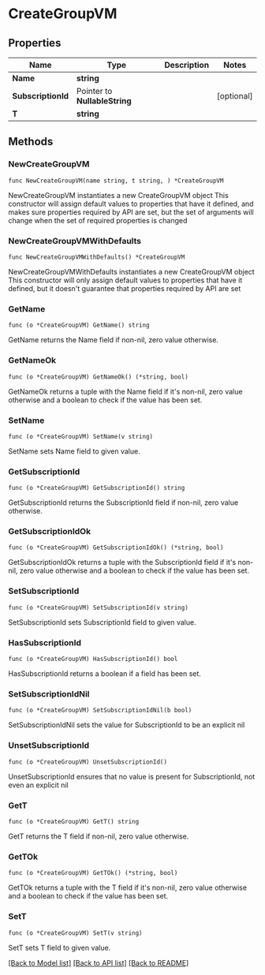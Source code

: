 # CreateGroupVM

## Properties

Name | Type | Description | Notes
------------ | ------------- | ------------- | -------------
**Name** | **string** |  | 
**SubscriptionId** | Pointer to **NullableString** |  | [optional] 
**T** | **string** |  | 

## Methods

### NewCreateGroupVM

`func NewCreateGroupVM(name string, t string, ) *CreateGroupVM`

NewCreateGroupVM instantiates a new CreateGroupVM object
This constructor will assign default values to properties that have it defined,
and makes sure properties required by API are set, but the set of arguments
will change when the set of required properties is changed

### NewCreateGroupVMWithDefaults

`func NewCreateGroupVMWithDefaults() *CreateGroupVM`

NewCreateGroupVMWithDefaults instantiates a new CreateGroupVM object
This constructor will only assign default values to properties that have it defined,
but it doesn't guarantee that properties required by API are set

### GetName

`func (o *CreateGroupVM) GetName() string`

GetName returns the Name field if non-nil, zero value otherwise.

### GetNameOk

`func (o *CreateGroupVM) GetNameOk() (*string, bool)`

GetNameOk returns a tuple with the Name field if it's non-nil, zero value otherwise
and a boolean to check if the value has been set.

### SetName

`func (o *CreateGroupVM) SetName(v string)`

SetName sets Name field to given value.


### GetSubscriptionId

`func (o *CreateGroupVM) GetSubscriptionId() string`

GetSubscriptionId returns the SubscriptionId field if non-nil, zero value otherwise.

### GetSubscriptionIdOk

`func (o *CreateGroupVM) GetSubscriptionIdOk() (*string, bool)`

GetSubscriptionIdOk returns a tuple with the SubscriptionId field if it's non-nil, zero value otherwise
and a boolean to check if the value has been set.

### SetSubscriptionId

`func (o *CreateGroupVM) SetSubscriptionId(v string)`

SetSubscriptionId sets SubscriptionId field to given value.

### HasSubscriptionId

`func (o *CreateGroupVM) HasSubscriptionId() bool`

HasSubscriptionId returns a boolean if a field has been set.

### SetSubscriptionIdNil

`func (o *CreateGroupVM) SetSubscriptionIdNil(b bool)`

 SetSubscriptionIdNil sets the value for SubscriptionId to be an explicit nil

### UnsetSubscriptionId
`func (o *CreateGroupVM) UnsetSubscriptionId()`

UnsetSubscriptionId ensures that no value is present for SubscriptionId, not even an explicit nil
### GetT

`func (o *CreateGroupVM) GetT() string`

GetT returns the T field if non-nil, zero value otherwise.

### GetTOk

`func (o *CreateGroupVM) GetTOk() (*string, bool)`

GetTOk returns a tuple with the T field if it's non-nil, zero value otherwise
and a boolean to check if the value has been set.

### SetT

`func (o *CreateGroupVM) SetT(v string)`

SetT sets T field to given value.



[[Back to Model list]](../README.md#documentation-for-models) [[Back to API list]](../README.md#documentation-for-api-endpoints) [[Back to README]](../README.md)


